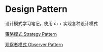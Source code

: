 # Design Pattern
设计模式学习笔记，使用 c++ 实现各种设计模式

[策略模式 Strategy Pattern](https://github.com/lyfhouyi/Study-Notes/tree/Design-Pattern/Strategy%20Pattern)

[观察者模式 Observer Pattern](https://github.com/lyfhouyi/Study-Notes/tree/Design-Pattern/Observer%20Pattern)

